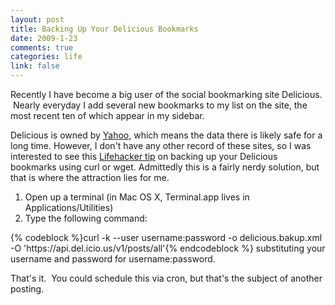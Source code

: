 ```yaml
--- 
layout: post
title: Backing Up Your Delicious Bookmarks
date: 2009-1-23
comments: true
categories: life
link: false
---
```

Recently I have become a big user of the social bookmarking site Delicious.  Nearly everyday I add several new bookmarks to my list on the site, the most recent ten of which appear in my sidebar.

Delicious is owned by <a title="Yahoo!" href="http://yahoo.com" target="_blank">Yahoo</a>, which means the data there is likely safe for a long time. However, I don't have any other record of these sites, so I was interested to see this <a title="Terminal Tip: Backing Up Delicious" href="http://lifehacker.com/5136845/backup-delicious-bookmarks-from-the-shell" target="_blank">Lifehacker tip</a> on backing up your Delicious bookmarks using curl or wget. Admittedly this is a fairly nerdy solution, but that is where the attraction lies for me.
<ol>
	<li>Open up a terminal (in Mac OS X, Terminal.app lives in Applications/Utilities)</li>
	<li>Type the following command:</li>
</ol>
{% codeblock %}curl -k --user username:password -o delicious.bakup.xml -O 'https://api.del.icio.us/v1/posts/all'{% endcodeblock %}
substituting your username and password for username:password.

That's it.  You could schedule this via cron, but that's the subject of another posting.
